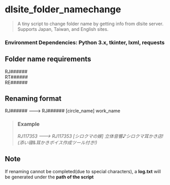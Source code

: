 # dlsite_folder_namechange
> A tiny script to change folder name by getting info from dlsite server.  
> Supports Japan, Taiwan, and English sites.
### Environment Dependencies: Python 3.x, tkinter, lxml, requests  
## Folder name requirements  
RJ######    
RT######    
RE######    
## Renaming format     
RJ###### ---> RJ###### [circle_name] work_name  
> ### Example  
> *RJ117353 ---> RJ117353 [シロクマの嫁] 立体音響♪シロクマ耳かき店!(添い寝&耳かきボイス作成ツール付き!)*  
## Note 
If renaming cannot be completed(due to special characters), a **log.txt** will be generated under the **path of the script**
    
